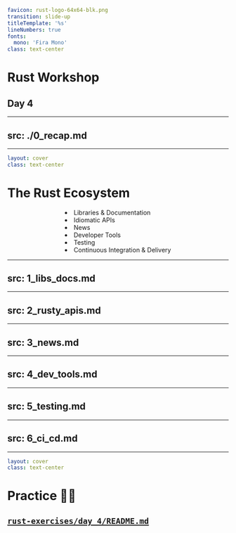```yaml
favicon: rust-logo-64x64-blk.png
transition: slide-up
titleTemplate: '%s'
lineNumbers: true
fonts:
  mono: 'Fira Mono'
class: text-center
```

# Rust Workshop

## Day 4

---
src: ./0_recap.md
---

---

```yaml
layout: cover
class: text-center
```

# The Rust Ecosystem

<div></div>

<div style="display: flex">
  <div style="flex-grow: 1"></div>
  <div style="text-align: left">
    <li>Libraries & Documentation</li>
    <li>Idiomatic APIs</li>
    <li>News</li>
    <li>Developer Tools</li>
    <li>Testing</li>
    <li>Continuous Integration & Delivery</li>
  </div>
  <div style="flex-grow: 1"></div>
</div>

<Nr />

---
src: 1_libs_docs.md
---

---
src: 2_rusty_apis.md
---

---
src: 3_news.md
---

---
src: 4_dev_tools.md
---

---
src: 5_testing.md
---

---
src: 6_ci_cd.md
---

---

```yaml
layout: cover
class: text-center
```

# Practice 🧑‍💻

## [`rust-exercises/day_4/README.md`](https://github.com/senekor/rust-exercises/blob/main/day_4/README.md#day-4)

<Nr />
